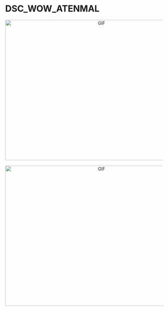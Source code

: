 # DSC_WOW_ATENMAL

<p align='center'> 
  <a>
    <img alt="GIF" src="https://github.com/Kushagrabainsla/DSC_WOW_ATENMAL/blob/main/Screenshot%202020-12-13%20at%2012.08.16%20PM.png" width="600" height="450" />
  </a>&nbsp;&nbsp;
  
  <a>
    <img alt="GIF" src="https://github.com/Kushagrabainsla/DSC_WOW_ATENMAL/blob/main/Screenshot%202020-12-12%20at%202.21.43%20PM.png" width="600" height="450" />
  </a>&nbsp;&nbsp;
  
</p>
